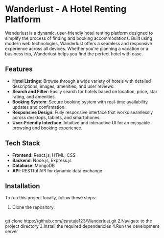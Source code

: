 # Wanderlust - A Hotel Renting Platform

Wanderlust is a dynamic, user-friendly hotel renting platform designed to simplify the process of finding and booking accommodations. Built using modern web technologies, Wanderlust offers a seamless and responsive experience across all devices. Whether you're planning a vacation or a business trip, Wanderlust helps you find the perfect hotel with ease.

## Features

- **Hotel Listings**: Browse through a wide variety of hotels with detailed descriptions, images, amenities, and user reviews.
- **Search and Filter**: Easily search for hotels based on location, price, star rating, and amenities.
- **Booking System**: Secure booking system with real-time availability updates and confirmation.
- **Responsive Design**: Fully responsive interface that works seamlessly across desktops, tablets, and smartphones.
- **User-Friendly Interface**: Intuitive and interactive UI for an enjoyable browsing and booking experience.

## Tech Stack

- **Frontend**: React.js, HTML, CSS
- **Backend**: Node.js, Express.js
- **Database**: MongoDB
- **API**: RESTful API for dynamic data exchange

## Installation

To run this project locally, follow these steps:

1. Clone the repository:
   ```bash
git clone https://github.com/itsrutuja123/Wanderlust.git
2.Navigate to the project directory
3.Install the required dependencies
4.Run the development server
